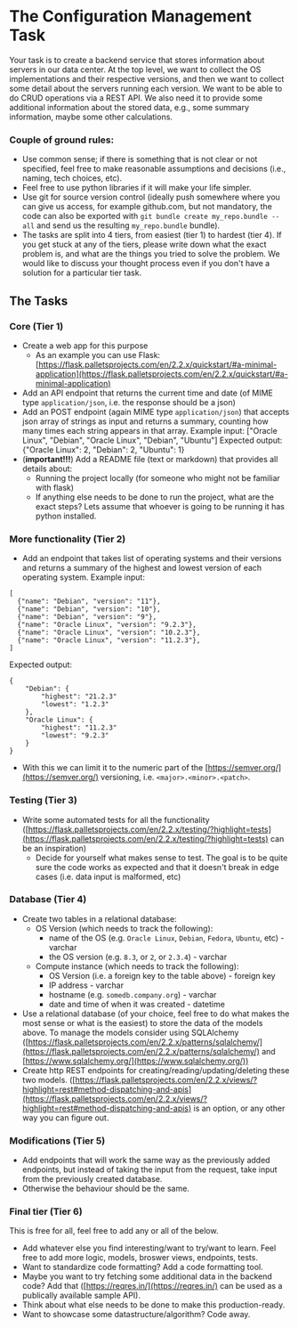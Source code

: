 # The Configuration Management Task

Your task is to create a backend service that stores information about servers in our data center. At the top level, we want to collect the OS implementations and their respective versions, and then we want to collect some detail about the servers running each version. We want to be able to do CRUD operations via a REST API. We also need it to provide some additional information about the stored data, e.g., some summary information, maybe some other calculations.

### Couple of ground rules:

- Use common sense; if there is something that is not clear or not specified, feel free to make reasonable assumptions and decisions (i.e., naming, tech choices, etc).
- Feel free to use python libraries if it will make your life simpler.
- Use git for source version control (ideally push somewhere where you can give us access, for example github.com, but not mandatory, the code can also be exported with `git bundle create my_repo.bundle --all` and send us the resulting `my_repo.bundle` bundle).
- The tasks are split into 4 tiers, from easiest (tier 1) to hardest (tier 4). If you get stuck at any of the tiers, please write down what the exact problem is, and what are the things you tried to solve the problem. We would like to discuss your thought process even if you don't have a solution for a particular tier task.

## The Tasks

### Core (Tier 1)

- Create a web app for this purpose
  - As an example you can use Flask: [https://flask.palletsprojects.com/en/2.2.x/quickstart/#a-minimal-application](https://flask.palletsprojects.com/en/2.2.x/quickstart/#a-minimal-application)
- Add an API endpoint that returns the current time and date (of MIME type `application/json`, i.e. the response should be a json)
- Add an POST endpoint (again MIME type `application/json`) that accepts json array of strings as input and returns a summary, counting how many times each string appears in that array.
  Example input: ["Oracle Linux", "Debian", "Oracle Linux", "Debian", "Ubuntu"]
  Expected output: {"Oracle Linux": 2, "Debian": 2, "Ubuntu": 1}
- (**important!!!**) Add a README file (text or markdown) that provides all details about:
  - Running the project locally (for someone who might not be familiar with flask)
  - If anything else needs to be done to run the project, what are the exact steps? Lets assume that whoever is going to be running it has python installed.

### More functionality (Tier 2)

- Add an endpoint that takes list of operating systems and their versions and returns a summary of the highest and lowest version of each operating system.
  Example input:

```
[
  {"name": "Debian", "version": "11"},
  {"name": "Debian", "version": "10"},
  {"name": "Debian", "version": "9"},
  {"name": "Oracle Linux", "version": "9.2.3"},
  {"name": "Oracle Linux", "version": "10.2.3"},
  {"name": "Oracle Linux", "version": "11.2.3"},
]
```

Expected output:

```
{
    "Debian": {
        "highest": "21.2.3"
        "lowest": "1.2.3"
    },
    "Oracle Linux": {
        "highest": "11.2.3"
        "lowest": "9.2.3"
    }
}
```

- With this we can limit it to the numeric part of the [https://semver.org/](https://semver.org/) versioning, i.e. `<major>.<minor>.<patch>`.

### Testing (Tier 3)

- Write some automated tests for all the functionality ([https://flask.palletsprojects.com/en/2.2.x/testing/?highlight=tests](https://flask.palletsprojects.com/en/2.2.x/testing/?highlight=tests) can be an inspiration)
  - Decide for yourself what makes sense to test. The goal is to be quite sure the code works as expected and that it doesn't break in edge cases (i.e. data input is malformed, etc)

### Database (Tier 4)

- Create two tables in a relational database:
  - OS Version (which needs to track the following):
    - name of the OS (e.g. `Oracle Linux`, `Debian`, `Fedora`, `Ubuntu`, etc) - varchar
    - the OS version (e.g. `8.3`, or `2`, or `2.3.4`) - varchar
  - Compute instance (which needs to track the following):
    - OS Version (i.e. a foreign key to the table above) - foreign key
    - IP address - varchar
    - hostname (e.g. `somedb.company.org`) - varchar
    - date and time of when it was created - datetime
- Use a relational database (of your choice, feel free to do what makes the most sense or what is the easiest) to store the data of the models above. To manage the models consider using SQLAlchemy ([https://flask.palletsprojects.com/en/2.2.x/patterns/sqlalchemy/](https://flask.palletsprojects.com/en/2.2.x/patterns/sqlalchemy/) and [https://www.sqlalchemy.org/](https://www.sqlalchemy.org/))
- Create http REST endpoints for creating/reading/updating/deleting these two models. ([https://flask.palletsprojects.com/en/2.2.x/views/?highlight=rest#method-dispatching-and-apis](https://flask.palletsprojects.com/en/2.2.x/views/?highlight=rest#method-dispatching-and-apis) is an option, or any other way you can figure out.

### Modifications (Tier 5)

- Add endpoints that will work the same way as the previously added endpoints, but instead of taking the input from the request, take input from the previously created database.
- Otherwise the behaviour should be the same.

### Final tier (Tier 6)

This is free for all, feel free to add any or all of the below.

- Add whatever else you find interesting/want to try/want to learn. Feel free to add more logic, models, broswer views, endpoints, tests.
- Want to standardize code formatting? Add a code formatting tool.
- Maybe you want to try fetching some additional data in the backend code? Add that ([https://reqres.in/](https://reqres.in/) can be used as a publically available sample API).
- Think about what else needs to be done to make this production-ready.
- Want to showcase some datastructure/algorithm? Code away.
